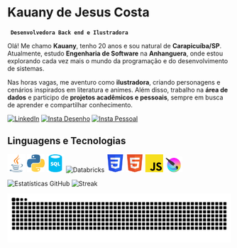 # Kauany de Jesus Costa
**` Desenvolvedora Back end e Ilustradora`**

Olá! Me chamo **Kauany**, tenho 20 anos e sou natural de **Carapicuíba/SP**.  
Atualmente, estudo **Engenharia de Software** na **Anhanguera**, onde estou explorando cada vez mais o mundo da programação e do desenvolvimento de sistemas.  

Nas horas vagas, me aventuro como **ilustradora**, criando personagens e cenários inspirados em literatura e animes. Além disso, trabalho na **área de dados** e participo de **projetos acadêmicos e pessoais**, sempre em busca de aprender e compartilhar conhecimento.

[![LinkedIn](https://img.shields.io/badge/LinkedIn-F24194?style=for-the-badge&logo=linkedin&logoColor=white)](https://www.linkedin.com/in/kauanycostaa)
[![Insta Desenho](https://img.shields.io/badge/Instagram%20Desenho-F2C849?style=for-the-badge&logo=instagram&logoColor=white)](https://www.instagram.com/estantedesenhada?utm_source=ig_web_button_share_sheet&igsh=ZDNlZDc0MzIxNw==)
[![Insta Pessoal](https://img.shields.io/badge/Instagram%20Pessoal-99E5E0?style=for-the-badge&logo=instagram&logoColor=white)](https://www.instagram.com/kajj_c)

## Linguagens e Tecnologias 
<div>
    <img src="/icons/java.svg" width="40" title="Java"/>
    <img src="/icons/python.svg" width="40" title="Python"/>
    <img src="/icons/sql.svg" width="40" title="SQL"/>
    <img src="/icons/databricks.svg" width="40" title="Databricks"/>
    <img src="/icons/css.svg" width="40" title="CSS"/>
    <img src="/icons/html.svg" width="40" title="HTML"/>
    <img src="/icons/javascript.svg" width="40" title="JavaScript"/>
    <img src="/icons/krita.png" width="40" title="Krita"/>
</div>


![Estatísticas GitHub](https://github-readme-stats.vercel.app/api?username=kajcosta&show_icons=true&theme=radical)
![Streak](https://github-readme-streak-stats.herokuapp.com/?user=kajcosta&theme=radical)

![snake svg](https://github.com/kajcosta/kajcosta/blob/output/github-contribution-grid-snake.svg)




